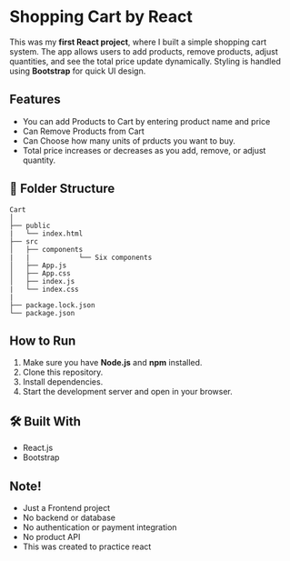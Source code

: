 # Shopping Cart by React

This was my **first React project**, where I built a simple shopping cart system. The app allows users to add products, remove products, adjust quantities, and see the total price update dynamically. Styling is handled using **Bootstrap** for quick UI design.

## Features

- You can add Products to Cart by entering product name and price
- Can Remove Products from Cart
- Can Choose how many units of prducts you want to buy.
- Total price increases or decreases as you add, remove, or adjust quantity.

## 📁 Folder Structure

```
Cart
│
├── public
|   └── index.html
├── src
│   ├── components
|   |            └── Six components
│   ├── App.js
│   ├── App.css
│   ├── index.js
|   └── index.css
|
├── package.lock.json
└── package.json
````

## How to Run

1. Make sure you have **Node.js** and **npm** installed.
2. Clone this repository.
3. Install dependencies.
4. Start the development server and open in your browser.

## 🛠 Built With

* React.js
* Bootstrap 


## Note!

* Just a Frontend project
* No backend or database
* No authentication or payment integration
* No product API
* This was created to practice react
